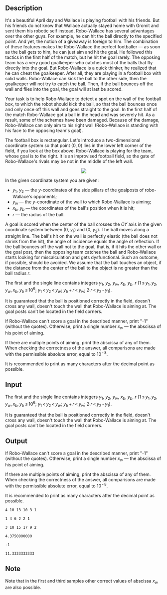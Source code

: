 ## Description

<div><p>It's a beautiful April day and Wallace is playing football with his friends. But his friends do not know that Wallace actually stayed home with Gromit and sent them his robotic self instead. Robo-Wallace has several advantages over the other guys. For example, he can hit the ball directly to the specified point. And yet, the notion of a giveaway is foreign to him. The combination of these features makes the Robo-Wallace the perfect footballer — as soon as the ball gets to him, he can just aim and hit the goal. He followed this tactics in the first half of the match, but he hit the goal rarely. The opposing team has a very good goalkeeper who catches most of the balls that fly directly into the goal. But Robo-Wallace is a quick thinker, he realized that he can cheat the goalkeeper. After all, they are playing in a football box with solid walls. Robo-Wallace can kick the ball to the other side, then the goalkeeper will not try to catch the ball. Then, if the ball bounces off the wall and flies into the goal, the goal will at last be scored.</p><p>Your task is to help Robo-Wallace to detect a spot on the wall of the football box, to which the robot should kick the ball, so that the ball bounces once and only once off this wall and goes straight to the goal. In the first half of the match Robo-Wallace got a ball in the head and was severely hit. As a result, some of the schemes have been damaged. Because of the damage, Robo-Wallace can only aim to his right wall (Robo-Wallace is standing with his face to the opposing team's goal).</p><p>The football box is rectangular. Let's introduce a two-dimensional coordinate system so that point (<span class="tex-span">0</span>, <span class="tex-span">0</span>) lies in the lower left corner of the field, if you look at the box above. Robo-Wallace is playing for the team, whose goal is to the right. It is an improvised football field, so the gate of Robo-Wallace's rivals may be not in the middle of the left wall.</p><center> <img class="tex-graphics" src="file://4FPZVeOR.png" style="max-width: 100.0%;max-height: 100.0%;"> </center><p>In the given coordinate system you are given: </p><ul> <li> <span class="tex-span"><i>y</i><sub class="lower-index">1</sub></span>, <span class="tex-span"><i>y</i><sub class="lower-index">2</sub></span> — the <span class="tex-span"><i>y</i></span>-coordinates of the side pillars of the goalposts of robo-Wallace's opponents; </li><li> <span class="tex-span"><i>y</i><sub class="lower-index"><i>w</i></sub></span> — the <span class="tex-span"><i>y</i></span>-coordinate of the wall to which Robo-Wallace is aiming; </li><li> <span class="tex-span"><i>x</i><sub class="lower-index"><i>b</i></sub></span>, <span class="tex-span"><i>y</i><sub class="lower-index"><i>b</i></sub></span> — the coordinates of the ball's position when it is hit; </li><li> <span class="tex-span"><i>r</i></span> — the radius of the ball. </li></ul><p>A goal is scored when the center of the ball crosses the <span class="tex-span"><i>OY</i></span> axis in the given coordinate system between (<span class="tex-span">0</span>, <span class="tex-span"><i>y</i><sub class="lower-index">1</sub></span>) and (<span class="tex-span">0</span>, <span class="tex-span"><i>y</i><sub class="lower-index">2</sub></span>). The ball moves along a straight line. The ball's hit on the wall is perfectly elastic (the ball does not shrink from the hit), the angle of incidence equals the angle of reflection. If the ball bounces off the wall not to the goal, that is, if it hits the other wall or the goal post, then the opposing team catches the ball and Robo-Wallace starts looking for miscalculation and gets dysfunctional. Such an outcome, if possible, should be avoided. We assume that the ball touches an object, if the distance from the center of the ball to the object is no greater than the ball radius <span class="tex-span"><i>r</i></span>.</p></div><div class="input-specification"><p>The first and the single line contains integers <span class="tex-span"><i>y</i><sub class="lower-index">1</sub></span>, <span class="tex-span"><i>y</i><sub class="lower-index">2</sub></span>, <span class="tex-span"><i>y</i><sub class="lower-index"><i>w</i></sub></span>, <span class="tex-span"><i>x</i><sub class="lower-index"><i>b</i></sub></span>, <span class="tex-span"><i>y</i><sub class="lower-index"><i>b</i></sub></span>, <span class="tex-span"><i>r</i></span> (<span class="tex-span">1 ≤ <i>y</i><sub class="lower-index">1</sub>, <i>y</i><sub class="lower-index">2</sub>, <i>y</i><sub class="lower-index"><i>w</i></sub>, <i>x</i><sub class="lower-index"><i>b</i></sub>, <i>y</i><sub class="lower-index"><i>b</i></sub> ≤ 10<sup class="upper-index">6</sup></span>; <span class="tex-span"><i>y</i><sub class="lower-index">1</sub> &lt; <i>y</i><sub class="lower-index">2</sub> &lt; <i>y</i><sub class="lower-index"><i>w</i></sub></span>; <span class="tex-span"><i>y</i><sub class="lower-index"><i>b</i></sub> + <i>r</i> &lt; <i>y</i><sub class="lower-index"><i>w</i></sub></span>; <span class="tex-span">2·<i>r</i> &lt; <i>y</i><sub class="lower-index">2</sub> - <i>y</i><sub class="lower-index">1</sub></span>).</p><p>It is guaranteed that the ball is positioned correctly in the field, doesn't cross any wall, doesn't touch the wall that Robo-Wallace is aiming at. The goal posts can't be located in the field corners.</p></div><div class="output-specification"><p>If Robo-Wallace can't score a goal in the described manner, print "-1" (without the quotes). Otherwise, print a single number <span class="tex-span"><i>x</i><sub class="lower-index"><i>w</i></sub></span> — the abscissa of his point of aiming. </p><p>If there are multiple points of aiming, print the abscissa of any of them. When checking the correctness of the answer, all comparisons are made with the permissible absolute error, equal to <span class="tex-span">10<sup class="upper-index"> - 8</sup></span>. </p><p>It is recommended to print as many characters after the decimal point as possible.</p></div>

## Input

<p>The first and the single line contains integers <span class="tex-span"><i>y</i><sub class="lower-index">1</sub></span>, <span class="tex-span"><i>y</i><sub class="lower-index">2</sub></span>, <span class="tex-span"><i>y</i><sub class="lower-index"><i>w</i></sub></span>, <span class="tex-span"><i>x</i><sub class="lower-index"><i>b</i></sub></span>, <span class="tex-span"><i>y</i><sub class="lower-index"><i>b</i></sub></span>, <span class="tex-span"><i>r</i></span> (<span class="tex-span">1 ≤ <i>y</i><sub class="lower-index">1</sub>, <i>y</i><sub class="lower-index">2</sub>, <i>y</i><sub class="lower-index"><i>w</i></sub>, <i>x</i><sub class="lower-index"><i>b</i></sub>, <i>y</i><sub class="lower-index"><i>b</i></sub> ≤ 10<sup class="upper-index">6</sup></span>; <span class="tex-span"><i>y</i><sub class="lower-index">1</sub> &lt; <i>y</i><sub class="lower-index">2</sub> &lt; <i>y</i><sub class="lower-index"><i>w</i></sub></span>; <span class="tex-span"><i>y</i><sub class="lower-index"><i>b</i></sub> + <i>r</i> &lt; <i>y</i><sub class="lower-index"><i>w</i></sub></span>; <span class="tex-span">2·<i>r</i> &lt; <i>y</i><sub class="lower-index">2</sub> - <i>y</i><sub class="lower-index">1</sub></span>).</p><p>It is guaranteed that the ball is positioned correctly in the field, doesn't cross any wall, doesn't touch the wall that Robo-Wallace is aiming at. The goal posts can't be located in the field corners.</p>

## Output

<p>If Robo-Wallace can't score a goal in the described manner, print "-1" (without the quotes). Otherwise, print a single number <span class="tex-span"><i>x</i><sub class="lower-index"><i>w</i></sub></span> — the abscissa of his point of aiming. </p><p>If there are multiple points of aiming, print the abscissa of any of them. When checking the correctness of the answer, all comparisons are made with the permissible absolute error, equal to <span class="tex-span">10<sup class="upper-index"> - 8</sup></span>. </p><p>It is recommended to print as many characters after the decimal point as possible.</p>





```input1
4 10 13 10 3 1

```




```input2
1 4 6 2 2 1

```




```input3
3 10 15 17 9 2

```




```output1
4.3750000000

```




```output2
-1

```




```output3
11.3333333333

```



## Note

<p>Note that in the first and third samples other correct values of abscissa <span class="tex-span"><i>x</i><sub class="lower-index"><i>w</i></sub></span> are also possible.</p>
